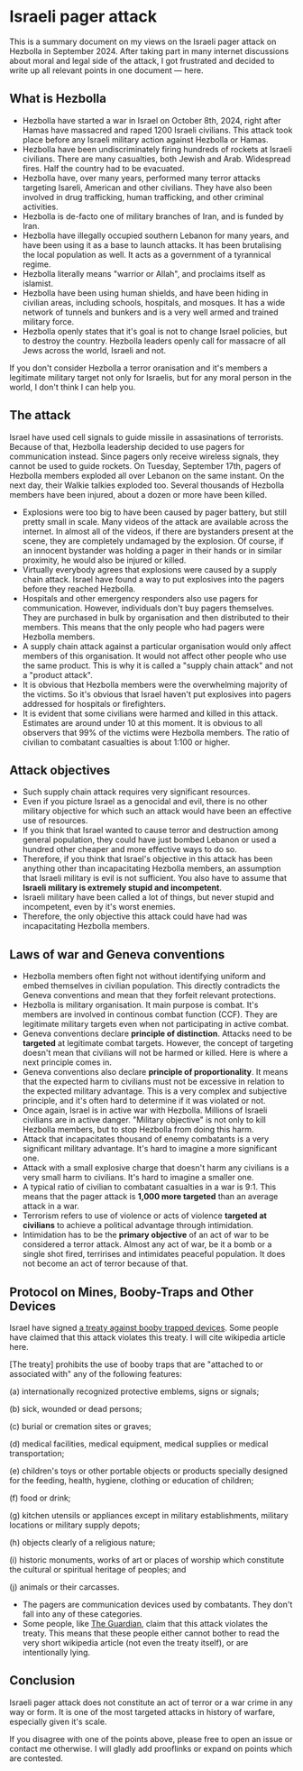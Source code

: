# Israeli pager attack

This is a summary document on my views on the Israeli pager attack on Hezbolla in September 2024. After taking part in many internet discussions about moral and legal side of the attack, I got frustrated and decided to write up all relevant points in one document — here.

## What is Hezbolla

* Hezbolla have started a war in Israel on October 8th, 2024, right after Hamas have massacred and raped 1200 Israeli civilians. This attack took place before any Israeli military action against Hezbolla or Hamas.
* Hezbolla have been undiscriminately firing hundreds of rockets at Israeli civilians. There are many casualties, both Jewish and Arab. Widespread fires. Half the country had to be evacuated.
* Hezbolla have, over many years, performed many terror attacks targeting Isareli, American and other civilians. They have also been involved in drug trafficking, human trafficking, and other criminal activities.
* Hezbolla is de-facto one of military branches of Iran, and is funded by Iran.
* Hezbolla have illegally occupied southern Lebanon for many years, and have been using it as a base to launch attacks. It has been brutalising the local population as well. It acts as a government of a tyrannical regime.
* Hezbolla literally means "warrior or Allah", and proclaims itself as islamist.
* Hezbolla have been using human shields, and have been hiding in civilian areas, including schools, hospitals, and mosques. It has a wide network of tunnels and bunkers and is a very well armed and trained military force.
* Hezbolla openly states that it's goal is not to change Israel policies, but to destroy the country. Hezbolla leaders openly call for massacre of all Jews across the world, Israeli and not.

If you don't consider Hezbolla a terror oranisation and it's members a legitimate military target not only for Israelis, but for any moral person in the world, I don't think I can help you.

## The attack

Israel have used cell signals to guide missile in assasinations of terrorists. Because of that, Hezbolla leadership decided to use pagers for communication instead. Since pagers only receive wireless signals, they cannot be used to guide rockets.  On Tuesday, September 17th, pagers of Hezbolla members exploded all over Lebanon on the same instant. On the next day, their Walkie talkies exploded too. Several thousands of Hezbolla members have been injured, about a dozen or more have been killed.

* Explosions were too big to have been caused by pager battery, but still pretty small in scale. Many videos of the attack are available across the internet. In almost all of the videos, if there are bystanders present at the scene, they are completely undamaged by the explosion. Of course, if an innocent bystander was holding a pager in their hands or in similar proximity, he would also be injured or killed.
* Virtually everybody agrees that explosions were caused by a supply chain attack. Israel have found a way to put explosives into the pagers before they reached Hezbolla.
* Hospitals and other emergency responders also use pagers for communication. However, individuals don't buy pagers themselves. They are purchased in bulk by organisation and then distributed to their members. This means that the only people who had pagers were Hezbolla members.
* A supply chain attack against a particular organisation would only affect members of this organisation. It would not affect other people who use the same product. This is why it is called a "supply chain attack" and not a "product attack".
* It is obvious that Hezbolla members were the overwhelming majority of the victims. So it's obvious that Israel haven't put explosives into pagers addressed for hospitals or firefighters.
* It is evident that some civilians were harmed and killed in this attack. Estimates are around under 10 at this moment. It is obvious to all observers that 99% of the victims were Hezbolla members. The ratio of civilian to combatant casualties is about 1:100 or higher.

## Attack objectives

* Such supply chain attack requires very significant resources.
* Even if you picture Israel as a genocidal and evil, there is no other military objective for which such an attack would have been an effective use of resources.
* If you think that Israel wanted to cause terror and destruction among general population, they could have just bombed Lebanon or used a hundred other cheaper and more effective ways to do so.
* Therefore, if you think that Israel's objective in this attack has been anything other than incapacitating Hezbolla members, an assumption that Israeli military is evil is not sufficient. You also have to assume that **Israeli military is extremely stupid and incompetent**.
* Israeli military have been called a lot of things, but never stupid and incompetent, even by it's worst enemies.
* Therefore, the only objective this attack could have had was incapacitating Hezbolla members.

## Laws of war and Geneva conventions

* Hezbolla members often fight not without identifying uniform and embed themselves in civilian population. This directly contradicts the Geneva conventions and mean that they forfeit relevant protections.
* Hezbolla is military organisation. It main purpose is combat. It's members are involved in continous combat function (CCF). They are legitimate military targets even when not participating in active combat.
* Geneva conventions declare **principle of distinction**. Attacks need to be **targeted** at legitimate combat targets. However, the concept of targeting doesn't mean that civilians will not be harmed or killed. Here is where a next principle comes in.
* Geneva conventions also declare **principle of proportionality**. It means that the expected harm to civilians must not be excessive in relation to the expected military advantage. This is a very complex and subjective principle, and it's often hard to determine if it was violated or not.
* Once again, Israel is in active war with Hezbolla. Millions of Israeli civilians are in active danger. "Military objective" is not only to kill Hezbolla members, but to stop Hezbolla from doing this harm.
* Attack that incapacitates thousand of enemy combatants is a very significant military advantage. It's hard to imagine a more significant one.
* Attack with a small explosive charge that doesn't harm any civilians is a very small harm to civilians. It's hard to imagine a smaller one.
* A typical ratio of civilian to combatant casualties in a war is 9:1. This means that the pager attack is **1,000 more targeted** than an average attack in a war.
* Terrorism refers to use of violence or acts of violence **targeted at civilians** to achieve a political advantage through intimidation.
* Intimidation has to be the **primary objective** of an act of war to be considered a terror attack. Almost any act of war, be it a bomb or a single shot fired, terririses and intimidates peaceful population. It does not become an act of terror because of that.

## Protocol on Mines, Booby-Traps and Other Devices

Israel have signed [a treaty against booby trapped devices](https://en.wikipedia.org/wiki/Protocol_on_Mines%2C_Booby-Traps_and_Other_Devices). Some people have claimed that this attack violates this treaty. I will cite wikipedia article here.

[The treaty] prohibits the use of booby traps that are "attached to or associated with" any of the following features:

(a) internationally recognized protective emblems, signs or signals;

(b) sick, wounded or dead persons;

(c) burial or cremation sites or graves;

(d) medical facilities, medical equipment, medical supplies or medical transportation;

(e) children's toys or other portable objects or products specially designed for the feeding, health, hygiene, clothing or education of children;

(f) food or drink;

(g) kitchen utensils or appliances except in military establishments, military locations or military supply depots;

(h) objects clearly of a religious nature;

(i) historic monuments, works of art or places of worship which constitute the cultural or spiritual heritage of peoples; and

(j) animals or their carcasses.

 * The pagers are communication devices used by combatants. They don't fall into any of these categories.
 * Some people, like [The Guardian](https://www.theguardian.com/commentisfree/2024/sep/18/the-guardian-view-on-israels-booby-trap-war-and-unacceptable), claim that this attack violates the treaty. This means that these people either cannot bother to read the very short wikipedia article (not even the treaty itself), or are intentionally lying.

## Conclusion

Israeli pager attack does not constitute an act of terror or a war crime in any way or form. It is one of the most targeted attacks in history of warfare, especially given it's scale.

If you disagree with one of the points above, please free to open an issue or contact me otherwise. I will gladly add prooflinks or expand on points which are contested.